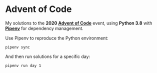# Advent of Code

My solutions to the **2020 [Advent of Code](https://adventofcode.com/)** event, using **Python 3.8** with **[Pipenv](https://github.com/pypa/pipenv)** for dependency management.

Use Pipenv to reproduce the Python environment:
```
pipenv sync
```

And then run solutions for a specific day:
```
pipenv run day 1
```

